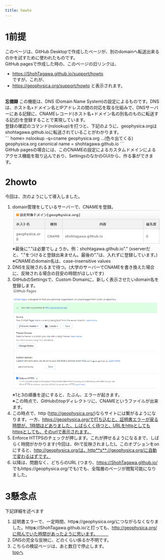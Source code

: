 ```yaml
---
title: howto
---
```


# 1前提  
このページは、GitHub Desktopで作成したページが、別のdomainへ転送出来るのかを試すために使われたものです。   
GitHub pagesで作成した時の、このページの旧リンクは、      
- https://ShohTagawa.github.io/support/howto  
ですが、これが、   
- https://geophysica.org/support/howto
と表示されます。
<br/>
<b>忘備録</b>
この機能は、DNS (Domain Name System)の設定によるものです。DNSは、ホスト名+ドメイン名とIPアドレスの間の対応を取る仕組みで、DNSサーバーにある記録に、CNAMEレコード(ホスト名+ドメイン名の別名のものに転送する記述)を登録することで実現しています。   <br>
登録の確認のコマンド(nslookup)を打つと、下記のように、geophysica.orgはshohtagawa.github.ioに転送されていることがわかります。<br>
```
home> nslookup -q=cname geophysica.org
...(色々出てくる)
geophysica.org  canonical name = shohtagawa.github.io
```
<br>
GitHub pagesの場合には、このCNAMEの設定によるカスタムドメインによるアクセス機能を取り込んでおり、SettingsのなかのGUIから、作る事ができます。

# 2howto
今回は、次のようにして導入しました。<br>
1. domain管理をしているサーバーで、CNAMEを登録。   
  ![](./dns.PNG)  
  ※最後に"."は必要でしょうか。例：shohtagawa.github.io"." (xserverだと、"."をつけると登録出来ません。最後の"."は、入れずに登録しています。)   
  ※CNAMEのdomain名は、case-insensitive values   
2. DNSを反映されるまで待つ。(大学のサーバーでCNAMEを書き換えた場合に、反映される場合の目安の時間がほしいです)   
3. GitHubのSettingsで、Custom Domainに、新しく表示させたいdomain名を登録します。   
  ![](img/github.PNG)  
  ※1と3の順番を逆にすると、たぶん、エラーが起きます。       
  ※この時点で、GitHubのtopディレクトリに、CNAMEというファイルが出来ます。   
4. この時点で、http (http://geophysica.org/)ならサイトには繋がるようになります。一方、https://geophysica.org/で打ち込むと、証明書エラーが戻る時間が、1時間ほどありました。しばらくく待つと、URLをhttpとしてもhttpsとしても、そのurlで表示されます。      
5. Enforce HTTPSのチェックが押します。これが押せるようになるまで、しばらく時間がかかります(今回は、6hで反映されました)。このオプションをonにすると、http://geophysica.org/は、http**s**://geophysica.org/に自動で変わるはずです。   
6. 以降は、問題なく、どちらのURL (つまり、https://ShohTagawa.github.io/ でもhttps://geophysica.org/でも)でも、全階層のページが閲覧可能になりました。<br>

# 3懸念点    
下記詳細を述べます   
1. 証明書エラーで、一定時間、http**s**://geophysica.org/につながらなくなりました。http**s**://ShohTagawa.github.io/と打っても、http://geophysica.org/に飛んでいた時間があったように思います。　　　
2. DNSの完全な反映に、どのくらい係るか不明です。   
3. こちらの検証ページは、あと数日で停止します。   
[topへ](../index)